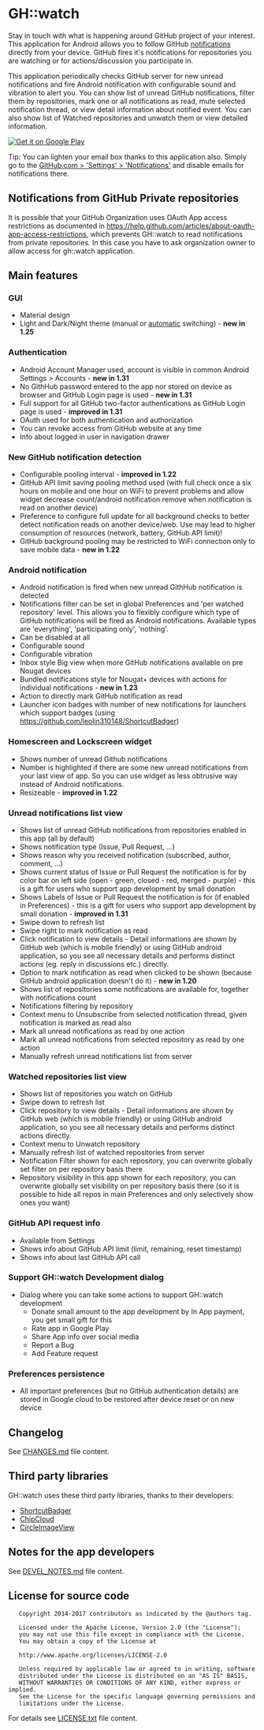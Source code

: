GH::watch
=========
Stay in touch with what is happening around GitHub project of your interest. 
This application for Android allows you to follow GitHub [notifications](https://help.github.com/articles/notifications) directly from your device.
GitHub fires it's notifications for repositories you are watching or for actions/discussion you participate in. 

This application periodically checks GitHub server for new unread notifications and fire Android notification 
with configurable sound and vibration to alert you. You can show list of unread GitHub notifications, filter 
them by repositories, mark one or all notifications as read, mute selected notification thread, or view detail 
information about notified event. You can also show list of Watched repositories and unwatch them or view 
detailed information.

<a href="https://play.google.com/store/apps/details?id=com.daskiworks.ghwatch" alt="Download from Google Play">
  <img alt='Get it on Google Play' src='https://play.google.com/intl/en_us/badges/images/generic/en_badge_web_generic.png'/>
</a>

Tip: You can lighten your email box thanks to this application also. 
Simply go to the [GitHub.com > 'Settings' > 'Notifications'](https://github.com/settings/notifications) and disable emails for notifications there.

Notifications from GitHub Private repositories
----------------------------------------------
It is possible that your GitHub Organization uses OAuth App access restrictions as documented 
in https://help.github.com/articles/about-oauth-app-access-restrictions, which prevents GH::watch 
to read notifications from private repositories. In this case you have to ask organization owner 
to allow access for gh::watch application.

Main features
-------------

### GUI
* Material design
* Light and Dark/Night theme (manual or [automatic](https://developer.android.com/reference/android/support/v7/app/AppCompatDelegate.html#MODE_NIGHT_AUTO) switching) - **new in 1.25**

### Authentication
* Android Account Manager used, account is visible in common Android Settings > Accounts - **new in 1.31**
* No GithHub password entered to the app nor stored on device as browser and GitHub Login page is used - **new  in 1.31**
* Full support for all GitHub two-factor authentications as GitHub Login page is used - **improved in 1.31**
* OAuth used for both authentication and authorization
* You can revoke access from GitHub website at any time
* Info about logged in user in navigation drawer

### New GitHub notification detection
* Configurable pooling interval - **improved in 1.22**
* GitHub API limit saving pooling method used (with full check once a six hours on mobile 
  and one hour on WiFi to prevent problems and allow widget decrease count/android notification remove when 
  notification is read on another device)
* Preference to configure full update for all background checks to better detect notification reads 
  on another device/web. Use may lead to higher consumption of resources (network, battery, GitHub API limit)!
* GitHub background pooling may be restricted to WiFi connection only to save mobile data - **new in 1.22**  

### Android notification
* Android notification is fired when new unread GithHub notification is detected
* Notifications filter can be set in global Preferences and 'per watched repository' level. 
  This allows you to flexibly configure which type of GitHub notifications will be 
  fired as Android notifications. Available types are 'everything', 'participating only', 'nothing'.    
* Can be disabled at all
* Configurable sound
* Configurable vibration
* Inbox style Big view when more GitHub notifications available on pre Nougat devices
* Bundled notifications style for Nougat+ devices with actions for individual notifications - **new in 1.23**
* Action to directly mark GitHub notification as read
* Launcher icon badges with number of new notifications for launchers which support badges 
  (using https://github.com/leolin310148/ShortcutBadger)
  
### Homescreen and Lockscreen widget
* Shows number of unread Github notifications
* Number is highlighted if there are some new unread notifications from your last view of app. So you can use 
  widget as less obtrusive way instead of Android notifications.
* Resizeable - **improved in 1.22** 
  
### Unread notifications list view
* Shows list of unread GitHub notifications from repositories enabled in this app (all by default)
* Shows notification type (Issue, Pull Request, ...) 
* Shows reason why you received notification (subscribed, author, comment, ...)
* Shows current status of Issue or Pull Request the notification is for by color bar on left side (open - green, closed - red, merged - purple) - this is a gift for users who support app development by small donation
* Shows Labels of Issue or Pull Request the notification is for (if enabled in Preferences) - this is a gift for users who support app development by small donation - **improved in 1.31**
* Swipe down to refresh list
* Swipe right to mark notification as read
* Click notification to view details - Detail informations are shown by 
  GitHub web (which is mobile friendly) or using GitHub android application, 
  so you see all necessary details and performs distinct actions (eg. reply in discussions etc.) directly.
* Option to mark notification as read when clicked to be shown (because GitHub android application doesn't do it) - **new in 1.20**
* Shows list of repositories some notifications are available for, together with notifications count
* Notifications filtering by repository
* Context menu to Unsubscribe from selected notification thread, given notification is marked as read also
* Mark all unread notifications as read by one action
* Mark all unread notifications from selected repository as read by one action
* Manually refresh unread notifications list from server

### Watched repositories list view
* Shows list of repositories you watch on GitHub
* Swipe down to refresh list
* Click repository to view details - Detail informations are shown 
  by GitHub web (which is mobile friendly) or using GitHub android 
  application, so you see all necessary details and performs distinct actions directly.
* Context menu to Unwatch repository
* Manually refresh list of watched repositories from server
* Notification Filter shown for each repository, you can overwrite 
  globally set filter on per repository basis there
* Repository visibility in this app shown for each repository, you can overwrite 
  globally set visibility on per repository basis there (so it is possible to hide 
  all repos in main Preferences and only selectively show ones you want)
    
### GitHub API request info
* Available from Settings
* Shows info about GitHub API limit (limit, remaining, reset timestamp)
* Shows info about last GitHub API call 

### Support GH::watch Development dialog
* Dialog where you can take some actions to support GH::watch development
  * Donate small amount to the app development by In App payment, you get small gift for this 
  * Rate app in Google Play
  * Share App info over social media
  * Report a Bug
  * Add Feature request

### Preferences persistence
* All important preferences (but no GitHub authentication details) are stored in Google 
  cloud to be restored after device reset or on new device
  
Changelog
---------
See [CHANGES.md](CHANGES.md) file content.

Third party libraries
---------------------
GH::watch uses these third party libraries, thanks to their developers:
* [ShortcutBadger](https://github.com/leolin310148/ShortcutBadger)
* [ChipCloud](https://github.com/fiskurgit/ChipCloud)
* [CircleImageView](https://github.com/hdodenhof/CircleImageView)

Notes for the app developers
----------------------------
See [DEVEL_NOTES.md](DEVEL_NOTES.md) file content.

License for source code
-----------------------
````
   Copyright 2014-2017 contributors as indicated by the @authors tag.
   
   Licensed under the Apache License, Version 2.0 (the "License");
   you may not use this file except in compliance with the License.
   You may obtain a copy of the License at
   
   http://www.apache.org/licenses/LICENSE-2.0
   
   Unless required by applicable law or agreed to in writing, software
   distributed under the License is distributed on an "AS IS" BASIS,
   WITHOUT WARRANTIES OR CONDITIONS OF ANY KIND, either express or implied.
   See the License for the specific language governing permissions and
   limitations under the License.
````

For details see [LICENSE.txt](LICENSE.txt) file content.
   
